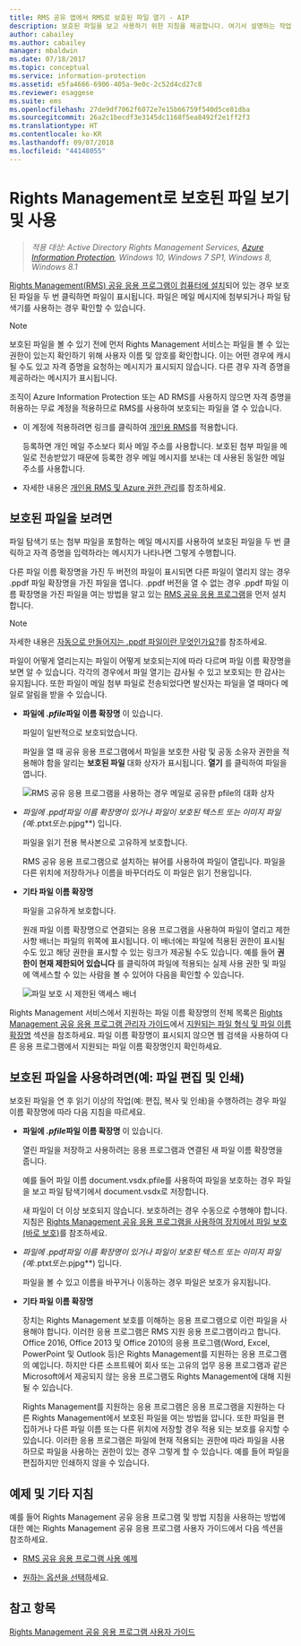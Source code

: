 ```yaml
---
title: RMS 공유 앱에서 RMS로 보호된 파일 열기 - AIP
description: 보호된 파일을 보고 사용하기 위한 지침을 제공합니다. 여기서 설명하는 작업을 수행하려면 (RMS)Rights Management 공유 응용 프로그램을 설치해야 합니다.
author: cabailey
ms.author: cabailey
manager: mbaldwin
ms.date: 07/18/2017
ms.topic: conceptual
ms.service: information-protection
ms.assetid: e5fa4666-6906-405a-9e0c-2c52d4cd27c8
ms.reviewer: esaggese
ms.suite: ems
ms.openlocfilehash: 27de9df7062f6072e7e15b66759f540d5ce81dba
ms.sourcegitcommit: 26a2c1becdf3e3145dc1168f5ea8492f2e1ff2f3
ms.translationtype: HT
ms.contentlocale: ko-KR
ms.lasthandoff: 09/07/2018
ms.locfileid: "44148055"
---
```

# <a name="view-and-use-files-that-have-been-protected-by-rights-management"></a>Rights Management로 보호된 파일 보기 및 사용

>*적용 대상: Active Directory Rights Management Services, [Azure Information Protection](https://azure.microsoft.com/pricing/details/information-protection), Windows 10, Windows 7 SP1, Windows 8, Windows 8.1*

[Rights Management(RMS) 공유 응용 프로그램이 컴퓨터에 설치](install-sharing-app.md)되어 있는 경우 보호된 파일을 두 번 클릭하면 파일이 표시됩니다. 파일은 메일 메시지에 첨부되거나 파일 탐색기를 사용하는 경우 확인할 수 있습니다.

> [!NOTE]
> 보호된 파일을 볼 수 있기 전에 먼저 Rights Management 서비스는 파일을 볼 수 있는 권한이 있는지 확인하기 위해 사용자 이름 및 암호를 확인합니다. 이는 어떤 경우에 캐시될 수도 있고 자격 증명을 요청하는 메시지가 표시되지 않습니다. 다른 경우 자격 증명을 제공하라는 메시지가 표시됩니다.
>
> 조직이 Azure Information Protection 또는 AD RMS를 사용하지 않으면 자격 증명을 허용하는 무료 계정을 적용하므로 RMS를 사용하여 보호되는 파일을 열 수 있습니다.
>
> -   이 계정에 적용하려면 링크를 클릭하여 [개인용 RMS](http://go.microsoft.com/fwlink/?LinkId=309469)를 적용합니다.
>
>     등록하면 개인 메일 주소보다 회사 메일 주소를 사용합니다. 보호된 첨부 파일을 메일로 전송받았기 때문에 등록한 경우 메일 메시지를 보내는 데 사용된 동일한 메일 주소를 사용합니다.
> -   자세한 내용은 [개인용 RMS 및 Azure 권한 관리](../rms-for-individuals.md)를 참조하세요.

## <a name="to-view-a-protected-file"></a>보호된 파일을 보려면
파일 탐색기 또는 첨부 파일을 포함하는 메일 메시지를 사용하여 보호된 파일을 두 번 클릭하고 자격 증명을 입력하라는 메시지가 나타나면 그렇게 수행합니다.

다른 파일 이름 확장명을 가진 두 버전의 파일이 표시되면 다른 파일이 열리지 않는 경우 .ppdf 파일 확장명을 가진 파일을 엽니다. .ppdf 버전을 열 수 없는 경우 .ppdf 파일 이름 확장명을 가진 파일을 여는 방법을 알고 있는 [RMS 공유 응용 프로그램](install-sharing-app.md)을 먼저 설치합니다.

> [!NOTE]
> 자세한 내용은 [자동으로 만들어지는 .ppdf 파일이란 무엇인가요?](sharing-app-dialog-box.md#whats-the-ppdf-file-thats-automatically-created)를 참조하세요.

파일이 어떻게 열리는지는 파일이 어떻게 보호되는지에 따라 다르며 파일 이름 확장명을 보면 알 수 있습니다. 각각의 경우에서 파일 열기는 감사될 수 있고 보호되는 한 감사는 유지됩니다. 또한 파일이 메일 첨부 파일로 전송되었다면 발신자는 파일을 열 때마다 메일로 알림을 받을 수 있습니다.

- **파일에 *.pfile*파일 이름 확장명** 이 있습니다.

    파일이 일반적으로 보호되었습니다.

    파일을 열 때 공유 응용 프로그램에서 파일을 보호한 사람 및 공동 소유자 권한을 적용해야 함을 알리는 **보호된 파일** 대화 상자가 표시됩니다. **열기** 를 클릭하여 파일을 엽니다.

    ![RMS 공유 응용 프로그램을 사용하는 경우 메일로 공유한 pfile의 대화 상자](../media/ADRMS_MSRMSApp_PfilePermission.png)

- ***파일에* .ppdf*파일 이름 확장명이 있거나 파일이 보호된 텍스트 또는 이미지 파일(예:*.ptxt*또는*.pjpg**) 입니다.

    파일을 읽기 전용 복사본으로 고유하게 보호합니다.

    RMS 공유 응용 프로그램으로 설치하는 뷰어를 사용하여 파일이 열립니다. 파일을 다른 위치에 저장하거나 이름을 바꾸더라도 이 파일은 읽기 전용입니다.

- **기타 파일 이름 확장명**

    파일을 고유하게 보호합니다.

    원래 파일 이름 확장명으로 연결되는 응용 프로그램을 사용하여 파일이 열리고 제한 사항 배너는 파일의 위쪽에 표시됩니다. 이 배너에는 파일에 적용된 권한이 표시될 수도 있고 해당 권한을 표시할 수 있는 링크가 제공될 수도 있습니다. 예를 들어 **권한이 현재 제한되어 있습니다** 를 클릭하여 파일에 적용되는 실제 사용 권한 및 파일에 액세스할 수 있는 사람을 볼 수 있어야 다음을 확인할 수 있습니다.

    ![파일 보호 시 제한된 액세스 배너](../media/ADRMS_MSRMSApp_RestrictedAccess.png)



Rights Management 서비스에서 지원하는 파일 이름 확장명의 전체 목록은 [Rights Management 공유 응용 프로그램 관리자 가이드](sharing-app-admin-guide.md)에서 [지원되는 파일 형식 및 파일 이름 확장명](sharing-app-admin-guide-technical.md#supported-file-types-and-file-name-extensions) 섹션을 참조하세요. 파일 이름 확장명이 표시되지 않으면 웹 검색을 사용하여 다른 응용 프로그램에서 지원되는 파일 이름 확장명인지 확인하세요.

## <a name="to-use-files-that-have-been-protected-for-example-edit-and-print-the-file"></a>보호된 파일을 사용하려면(예: 파일 편집 및 인쇄)
보호된 파일을 연 후 읽기 이상의 작업(예: 편집, 복사 및 인쇄)을 수행하려는 경우 파일 이름 확장명에 따라 다음 지침을 따르세요.

- **파일에 *.pfile*파일 이름 확장명** 이 있습니다.

    열린 파일을 저장하고 사용하려는 응용 프로그램과 연결된 새 파일 이름 확장명을 줍니다.

    예를 들어 파일 이름 document.vsdx.pfile를 사용하여 파일을 보호하는 경우 파일을 보고 파일 탐색기에서 document.vsdx로 저장합니다.

    새 파일이 더 이상 보호되지 않습니다. 보호하려는 경우 수동으로 수행해야 합니다. 지침은 [Rights Management 공유 응용 프로그램을 사용하여 장치에서 파일 보호(바로 보호)](sharing-app-protect-in-place.md)를 참조하세요.

- ***파일에* .ppdf*파일 이름 확장명이 있거나 파일이 보호된 텍스트 또는 이미지 파일(예:*.ptxt*또는*.pjpg**) 입니다.

    파일을 볼 수 있고 이름을 바꾸거나 이동하는 경우 파일은 보호가 유지됩니다.

- **기타 파일 이름 확장명**

    장치는 Rights Management 보호를 이해하는 응용 프로그램으로 이런 파일을 사용해야 합니다. 이러한 응용 프로그램은 RMS 지원 응용 프로그램이라고 합니다. Office 2016, Office 2013 및 Office 2010의 응용 프로그램(Word, Excel, PowerPoint 및 Outlook 등)은 Rights Management를 지원하는 응용 프로그램의 예입니다. 하지만 다른 소프트웨어 회사 또는 고유의 업무 응용 프로그램과 같은 Microsoft에서 제공되지 않는 응용 프로그램도 Rights Management에 대해 지원될 수 있습니다.

    Rights Management를 지원하는 응용 프로그램은 응용 프로그램을 지원하는 다른 Rights Management에서 보호된 파일을 여는 방법을 압니다. 또한 파일을 편집하거나 다른 파일 이름 또는 다른 위치에 저장할 경우 적용 되는 보호를 유지할 수 있습니다. 이러한 응용 프로그램은 파일에 현재 적용되는 권한에 따라 파일을 사용하므로 파일을 사용하는 권한이 있는 경우 그렇게 할 수 있습니다. 예를 들어 파일을 편집하지만 인쇄하지 않을 수 있습니다.


## <a name="examples-and-other-instructions"></a>예제 및 기타 지침
예를 들어 Rights Management 공유 응용 프로그램 및 방법 지침을 사용하는 방법에 대한 예는 Rights Management 공유 응용 프로그램 사용자 가이드에서 다음 섹션을 참조하세요.

-   [RMS 공유 응용 프로그램 사용 예제](sharing-app-user-guide.md#examples-for-using-the-rms-sharing-application)

-   [원하는 옵션을 선택하](sharing-app-user-guide.md#what-do-you-want-to-do)세요.

## <a name="see-also"></a>참고 항목
[Rights Management 공유 응용 프로그램 사용자 가이드](sharing-app-user-guide.md)

